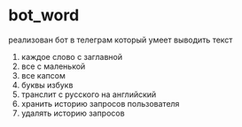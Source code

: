 # bot_word
реализован бот в телеграм который умеет выводить текст
1) каждое слово с заглавной
2) все с маленькой
3) все капсом
4) буквы избукв
5) транслит с русского на английский
6) хранить историю запросов пользователя
7) удалять историю запросов
